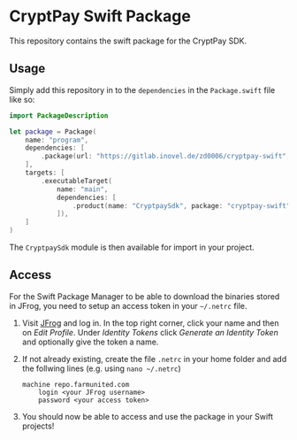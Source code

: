# CryptPay Swift Package

This repository contains the swift package for the CryptPay SDK.

## Usage

Simply add this repository in to the `dependencies` in the `Package.swift` file like so:
```swift
import PackageDescription

let package = Package(
    name: "program",
    dependencies: [
        .package(url: "https://gitlab.inovel.de/zd0006/cryptpay-swift", from: "0.0.1")
    ],
    targets: [
        .executableTarget(
            name: "main",
            dependencies: [
                .product(name: "CryptpaySdk", package: "cryptpay-swift")
            ]),
    ]
)
```

The `CryptpaySdk` module is then available for import in your project.

## Access

For the Swift Package Manager to be able to download the binaries stored in JFrog, you need to setup
an access token in your `~/.netrc` file. 

1. Visit [JFrog](https://repo.farmunited.com/) and log in. In the top right corner, click your name
   and then on _Edit Profile_. Under _Identity Tokens_ click _Generate an Identity Token_ and optionally
   give the token a name.

2.  If not already existing, create the file `.netrc` in your home folder and add the follwing lines (e.g. using `nano ~/.netrc`)
    ```
    machine repo.farmunited.com
        login <your JFrog username>
        password <your access token>
    ```
3. You should now be able to access and use the package in your Swift projects!

